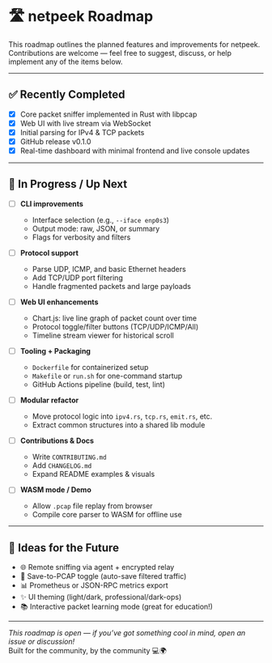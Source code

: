 # 🛣️ netpeek Roadmap

This roadmap outlines the planned features and improvements for netpeek. 
Contributions are welcome — feel free to suggest, discuss, or help implement any of the items below.

---

## ✅ Recently Completed

- [x] Core packet sniffer implemented in Rust with libpcap
- [x] Web UI with live stream via WebSocket
- [x] Initial parsing for IPv4 & TCP packets
- [x] GitHub release v0.1.0
- [x] Real-time dashboard with minimal frontend and live console updates

---

## 🚧 In Progress / Up Next

- [ ] **CLI improvements**
  - Interface selection (e.g., `--iface enp0s3`)
  - Output mode: raw, JSON, or summary
  - Flags for verbosity and filters

- [ ] **Protocol support**
  - Parse UDP, ICMP, and basic Ethernet headers
  - Add TCP/UDP port filtering
  - Handle fragmented packets and large payloads

- [ ] **Web UI enhancements**
  - Chart.js: live line graph of packet count over time
  - Protocol toggle/filter buttons (TCP/UDP/ICMP/All)
  - Timeline stream viewer for historical scroll

- [ ] **Tooling + Packaging**
  - `Dockerfile` for containerized setup
  - `Makefile` or `run.sh` for one-command startup
  - GitHub Actions pipeline (build, test, lint)

- [ ] **Modular refactor**
  - Move protocol logic into `ipv4.rs`, `tcp.rs`, `emit.rs`, etc.
  - Extract common structures into a shared lib module

- [ ] **Contributions & Docs**
  - Write `CONTRIBUTING.md`
  - Add `CHANGELOG.md`
  - Expand README examples & visuals

- [ ] **WASM mode / Demo**
  - Allow `.pcap` file replay from browser
  - Compile core parser to WASM for offline use

---

## 🎯 Ideas for the Future

- 🌐 Remote sniffing via agent + encrypted relay
- 💾 Save-to-PCAP toggle (auto-save filtered traffic)
- 📊 Prometheus or JSON-RPC metrics export
- ✨ UI theming (light/dark, professional/dark-ops)
- 📚 Interactive packet learning mode (great for education!)

---

_This roadmap is open — if you’ve got something cool in mind, open an issue or discussion!_  
Built for the community, by the community 💻🌍


